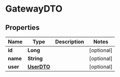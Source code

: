 
# GatewayDTO

## Properties
Name | Type | Description | Notes
------------ | ------------- | ------------- | -------------
**id** | **Long** |  |  [optional]
**name** | **String** |  |  [optional]
**user** | [**UserDTO**](UserDTO.md) |  |  [optional]



